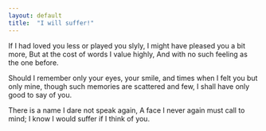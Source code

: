 ```yaml
---
layout: default
title:  "I will suffer!"
---
```


If I had loved you less or played you slyly,
I might have pleased you a bit more,
But at the cost of words I value highly,
And with no such feeling as the one before.

Should I remember only your eyes, your smile,
and times when I felt you but only mine,
though such memories are scattered and few,
I shall have only good to say of you.

There is a name I dare not speak again,
A face I never again must call to mind;
I know I would suffer if I think of you.
